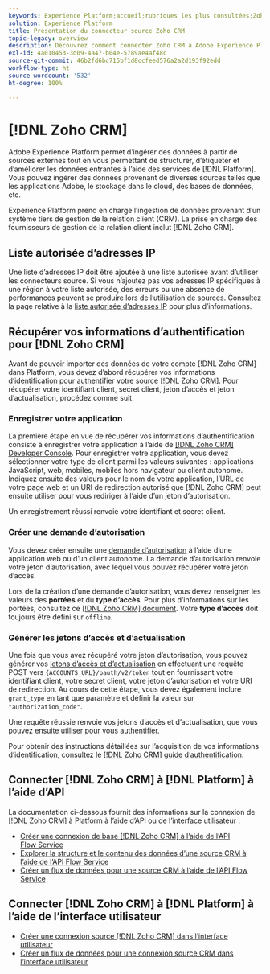 ```yaml
---
keywords: Experience Platform;accueil;rubriques les plus consultées;Zoho CRM;zoho crm;Zoho;zoho
solution: Experience Platform
title: Présentation du connecteur source Zoho CRM
topic-legacy: overview
description: Découvrez comment connecter Zoho CRM à Adobe Experience Platform à l’aide d’API ou de l’interface utilisateur.
exl-id: 4a010453-3d09-4a47-b04e-5789ae4af48c
source-git-commit: 46b2fd6bc715bf1d8ccfeed576a2a2d193f92edd
workflow-type: ht
source-wordcount: '532'
ht-degree: 100%

---
```


# [!DNL Zoho CRM]

Adobe Experience Platform permet d’ingérer des données à partir de sources externes tout en vous permettant de structurer, d’étiqueter et d’améliorer les données entrantes à l’aide des services de [!DNL Platform]. Vous pouvez ingérer des données provenant de diverses sources telles que les applications Adobe, le stockage dans le cloud, des bases de données, etc.

Experience Platform prend en charge l’ingestion de données provenant d’un système tiers de gestion de la relation client (CRM). La prise en charge des fournisseurs de gestion de la relation client inclut [!DNL Zoho CRM].

## Liste autorisée d’adresses IP

Une liste d’adresses IP doit être ajoutée à une liste autorisée avant d’utiliser les connecteurs source. Si vous n’ajoutez pas vos adresses IP spécifiques à une région à votre liste autorisée, des erreurs ou une absence de performances peuvent se produire lors de l’utilisation de sources. Consultez la page relative à la [liste autorisée d’adresses IP](../../ip-address-allow-list.md) pour plus d’informations.

## Récupérer vos informations d’authentification pour [!DNL Zoho CRM]

Avant de pouvoir importer des données de votre compte [!DNL Zoho CRM] dans Platform, vous devez d’abord récupérer vos informations d’identification pour authentifier votre source [!DNL Zoho CRM]. Pour récupérer votre identifiant client, secret client, jeton d’accès et jeton d’actualisation, procédez comme suit.

### Enregistrer votre application

La première étape en vue de récupérer vos informations d’authentification consiste à enregistrer votre application à l’aide de [[!DNL Zoho CRM] Developer Console](https://accounts.zoho.com/). Pour enregistrer votre application, vous devez sélectionner votre type de client parmi les valeurs suivantes : applications JavaScript, web, mobiles, mobiles hors navigateur ou client autonome. Indiquez ensuite des valeurs pour le nom de votre application, l’URL de votre page web et un URI de redirection autorisé que [!DNL Zoho CRM] peut ensuite utiliser pour vous rediriger à lʼaide dʼun jeton d’autorisation.

Un enregistrement réussi renvoie votre identifiant et secret client.

### Créer une demande d’autorisation

Vous devez créer ensuite une [demande d’autorisation](https://www.zoho.com/crm/developer/docs/api/v2/auth-request.html) à l’aide d’une application web ou d’un client autonome. La demande d’autorisation renvoie votre jeton d’autorisation, avec lequel vous pouvez récupérer votre jeton d’accès.

Lors de la création d’une demande d’autorisation, vous devez renseigner les valeurs des **portées** et du **type dʼaccès**. Pour plus d’informations sur les portées, consultez ce [[!DNL Zoho CRM] document](https://www.zoho.com/crm/developer/docs/api/v2/scopes.html). Votre **type dʼaccès** doit toujours être défini sur `offline`.

### Générer les jetons d’accès et d’actualisation

Une fois que vous avez récupéré votre jeton d’autorisation, vous pouvez générer vos [jetons dʼaccès et dʼactualisation](https://www.zoho.com/crm/developer/docs/api/v2/access-refresh.html) en effectuant une requête POST vers `{ACCOUNTS_URL}/oauth/v2/token` tout en fournissant votre identifiant client, votre secret client, votre jeton d’autorisation et votre URI de redirection. Au cours de cette étape, vous devez également inclure `grant_type` en tant que paramètre et définir la valeur sur `"authorization_code"`.

Une requête réussie renvoie vos jetons d’accès et d’actualisation, que vous pouvez ensuite utiliser pour vous authentifier.

Pour obtenir des instructions détaillées sur l’acquisition de vos informations d’identification, consultez le [[!DNL Zoho CRM] guide d’authentification](https://www.zoho.com/crm/developer/docs/api/v2/oauth-overview.html).

## Connecter [!DNL Zoho CRM] à [!DNL Platform] à lʼaide dʼAPI

La documentation ci-dessous fournit des informations sur la connexion de [!DNL Zoho CRM] à Platform à l’aide d’API ou de l’interface utilisateur :

- [Créer une connexion de base [!DNL Zoho CRM] à l’aide de l’API Flow Service](../../tutorials/api/create/crm/zoho.md)
- [Explorer la structure et le contenu des données d’une source CRM à l’aide de l’API Flow Service](../../tutorials/api/explore/crm.md)
- [Créer un flux de données pour une source CRM à l’aide de l’API Flow Service](../../tutorials/api/collect/crm.md)

## Connecter [!DNL Zoho CRM] à [!DNL Platform] à lʼaide de l’interface utilisateur

- [Créer une connexion source  [!DNL Zoho CRM]  dans l’interface utilisateur](../../tutorials/ui/create/crm/zoho.md)
- [Créer un flux de données pour une connexion source CRM dans l’interface utilisateur](../../tutorials/ui/dataflow/crm.md)
